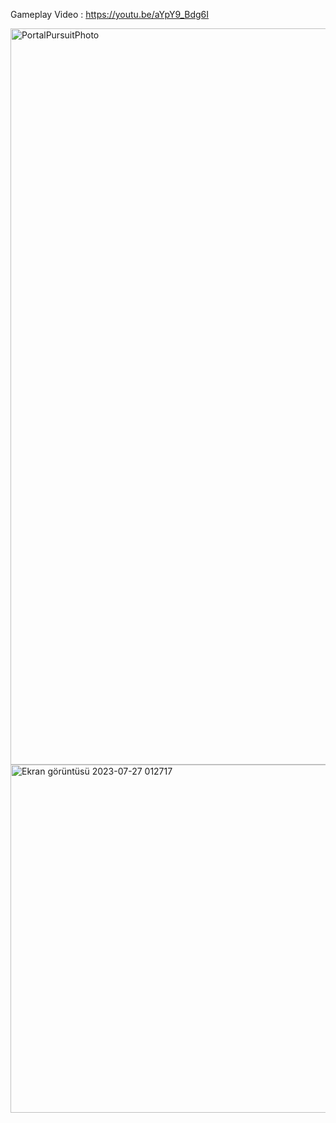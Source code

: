 Gameplay Video : https://youtu.be/aYpY9_Bdg6I

 
<img width="1178" alt="PortalPursuitPhoto" src="https://github.com/Rimaethon/Portal-Pursuit/assets/44122638/8636d605-6b75-49b3-ac59-84cf10d789c5">
<img width="557" alt="Ekran görüntüsü 2023-07-27 012717" src="https://github.com/Rimaethon/Portal-Pursuit/assets/44122638/427d1311-7ff4-4204-9267-3cedd494fc4f">
